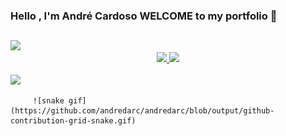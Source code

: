 ###  Hello , I'm André Cardoso WELCOME to my portfolio 👋
  ##
<img  src="https://user-images.githubusercontent.com/33385274/174922751-bb0924a6-f31f-4ce8-aeb1-e1ba6b3cf98a.png">

<div div align="center">
  <a href = "https://www.linkedin.com/in/andr%C3%A9-cardoso-718592a7/">
    <img heigth ="180em" src="https://github-readme-stats.vercel.app/api?username=andredarc&show_icons=true&theme=chartreuse-dark">
    <img height="180em" src="https://github-readme-stats.vercel.app/api/top-langs/?username=andredarc&layout=compact&langs_count=7&theme=chartreuse-dark">
</div>
  <br>
  <div>
  <a href="[https://www.linkedin.com/in/rafaella-ballerini-45875016a](https://www.linkedin.com/in/andr%C3%A9-cardoso-718592a7/)" target="_blank"><img src="https://img.shields.io/badge/-LinkedIn-%230077B5?style=for-the-badge&logo=linkedin&logoColor=white" target="_blank"></a> 
   
         ![snake gif](https://github.com/andredarc/andredarc/blob/output/github-contribution-grid-snake.gif)
  </div>


<!--
**andredarc/andredarc** is a ✨ _special_ ✨ repository because its `README.md` (this file) appears on your GitHub profile.

Here are some ideas to get you started:

- 🔭 I’m currently working on ...
- 🌱 I’m currently learning ...
- 👯 I’m looking to collaborate on ...
- 🤔 I’m looking for help with ...
- 💬 Ask me about ...
- 📫 How to reach me: ...
- 😄 Pronouns: ...
- ⚡ Fun fact: ...
-->
